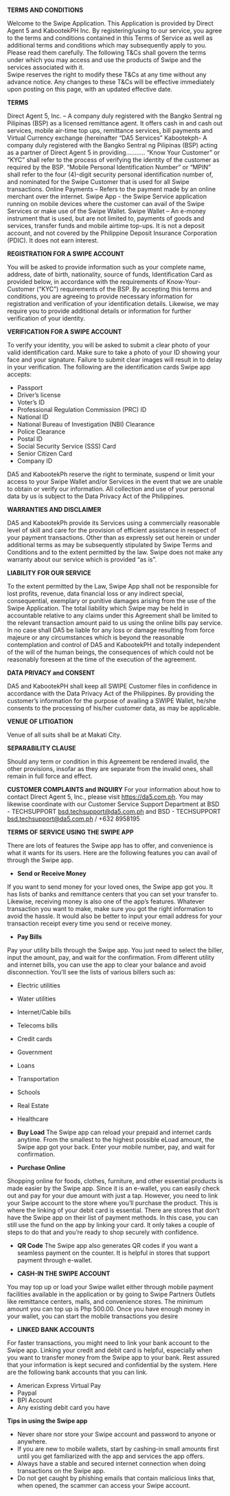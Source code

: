 **TERMS AND CONDITIONS**

Welcome to the Swipe Application. This Application is provided by Direct Agent 5 and KabootekPH Inc. By registering/using to our service, you agree to the terms and conditions contained in this Terms of Service as well as additional terms and conditions which may subsequently apply to you. Please read them carefully. The following T&Cs shall govern the terms under which you may access and use the products of Swipe and the services associated with it.  
Swipe reserves the right to modify these T&Cs at any time without any advance notice. Any changes to these T&Cs will be effective immediately upon posting on this page, with an updated effective date. 

**TERMS**

Direct Agent 5, Inc. – A company duly registered with the Bangko Sentral ng Pilipinas (BSP) as a licensed remittance agent. It offers cash in and cash out services, mobile air-time top ups, remittance services, bill payments and Virtual Currency exchange (hereinafter “DA5 Services”
Kabootekph- A company duly registered with the Bangko Sentral ng Pilipinas (BSP) acting as a partner of Direct Agent 5 in providing………..
“Know Your Customer” or “KYC” shall refer to the process of verifying the identity of the customer as required by the BSP.
“Mobile Personal Identification Number” or “MPIN” shall refer to the four (4)-digit security personal identification number of, and nominated for the Swipe Customer that is used for all Swipe transactions. 
Online Payments – Refers to the payment made by an online merchant over the internet. 
Swipe App - the Swipe Service application running on mobile devices where the customer can avail of the Swipe Services or make use of the Swipe Wallet.
Swipe Wallet – An e-money instrument that is used, but are not limited to, payments of goods and services, transfer funds and mobile airtime top-ups. It is not a deposit account, and not covered by the Philippine Deposit Insurance Corporation (PDIC). It does not earn interest.

**REGISTRATION FOR A SWIPE ACCOUNT**

You will be asked to provide information such as your complete name, address, date of birth, nationality, source of funds, Identification Card as provided below, in accordance with the requirements of Know-Your-Customer (“KYC”) requirements of the BSP. By accepting this terms and conditions, you are agreeing to provide necessary information for registration and verification of your identification details. Likewise, we may require you to provide additional details or information for further verification of your identity.

**VERIFICATION FOR A SWIPE ACCOUNT**

To verify your identity, you will be asked to submit a clear photo of your valid identification card. Make sure to take a photo of your ID showing your face and your signature. Failure to submit clear images will result in to delay in your verification. 
The following are the identification cards Swipe app accepts:

* Passport
* Driver’s license
* Voter’s ID
* Professional Regulation Commission (PRC) ID
* National ID
* National Bureau of Investigation (NBI) Clearance
* Police Clearance
* Postal ID
* Social Security Service (SSS) Card
* Senior Citizen Card
* Company ID


DA5 and KabootekPh reserve the right to terminate, suspend or limit your access to your Swipe Wallet and/or Services in the event that we are unable to obtain or verify our information. All collection and use of your personal data by us is subject to the Data Privacy Act of the Philippines.

**WARRANTIES AND DISCLAIMER** 

DA5 and KabootekPh provide its Services using a commercially reasonable level of skill and care for the provision of efficient assistance in respect of your payment transactions. Other than as expressly set out herein or under additional terms as may be subsequently stipulated by Swipe Terms and Conditions and to the extent permitted by the law. Swipe does not make any warranty about our service which is provided “as is”. 

**LIABILITY FOR OUR SERVICE**

To the extent permitted by the Law, Swipe App shall not be responsible for lost profits, revenue, data financial loss or any indirect special, consequential, exemplary or punitive damages arising from the use of the Swipe Application. The total liability which Swipe may be held in accountable relative to any claims under this Agreement shall be limited to the relevant transaction amount paid to us using the online bills pay service. 
In no case shall DA5 be liable for any loss or damage resulting from force majeure or any circumstances which is beyond the reasonable contemplation and control of DA5 and KabootekPH and totally independent of the will of the human beings, the consequences of which could not be reasonably foreseen at the time of the execution of the agreement.  

**DATA PRIVACY and CONSENT**

DA5 and KabootekPH shall keep all SWIPE Customer files in confidence in accordance with the Data Privacy Act of the Philippines. By providing the customer’s information for the purpose of availing a SWIPE Wallet, he/she consents to the processing of his/her customer data, as may be applicable. 

**VENUE OF LITIGATION**

Venue of all suits shall be at Makati City.

**SEPARABILITY CLAUSE**

Should any term or condition in this Agreement be rendered invalid, the other provisions, insofar as they are separate from the invalid ones, shall remain in full force and effect. 

**CUSTOMER COMPLAINTS and INQUIRY**
For your information about how to contact Direct Agent 5, Inc., please visit https://da5.com.ph. You may likewise coordinate with our Customer Service Support Department at BSD - TECHSUPPORT <bsd.techsupport@da5.com.ph> and BSD - TECHSUPPORT bsd.techsupport@da5.com.ph / +632 8958195

**TERMS OF SERVICE USING THE SWIPE APP**

There are lots of features the Swipe app has to offer, and convenience is what it wants for its users. Here are the following features you can avail of through the Swipe app. 

* **Send or Receive Money**

If you want to send money for your loved ones, the Swipe app got you. It has lists of banks and remittance centers that you can set your transfer to. Likewise, receiving money is also one of the app’s features. Whatever transaction you want to make, make sure you got the right information to avoid the hassle. It would also be better to input your email address for your transaction receipt every time you send or receive money. 

* **Pay Bills**

Pay your utility bills through the Swipe app. You just need to select the biller, input the amount, pay, and wait for the confirmation. From different utility and internet bills, you can use the app to clear your balance and avoid disconnection. You’ll see the lists of various billers such as:

* Electric utilities
* Water utilities
* Internet/Cable bills
* Telecoms bills
* Credit cards
* Government
* Loans
* Transportation
* Schools
* Real Estate
* Healthcare
  
* **Buy Load**
The Swipe app can reload your prepaid and internet cards anytime. From the smallest to the highest possible eLoad amount, the Swipe app got your back. Enter your mobile number, pay, and wait for confirmation. 
  
* **Purchase Online**

Shopping online for foods, clothes, furniture, and other essential products is made easier by the Swipe app. Since it is an e-wallet, you can easily check out and pay for your due amount with just a tap. However, you need to link your Swipe account to the store where you’ll purchase the product. This is where the linking of your debit card is essential. There are stores that don’t have the Swipe app on their list of payment methods. In this case, you can still use the fund on the app by linking your card. It only takes a couple of steps to do that and you’re ready to shop securely with confidence.

* **QR Code**
The Swipe app also generates QR codes if you want a seamless payment on the counter. It is helpful in stores that support payment through e-wallet.
  
* **CASH-IN THE SWIPE ACCOUNT**

You may top up or load your Swipe wallet either through mobile payment facilities available in the application or by going to Swipe Partners Outlets like remittance centers, malls, and convenience stores. The minimum amount you can top up is Php 500.00. Once you have enough money in your wallet, you can start the mobile transactions you desire

* **LINKED BANK ACCOUNTS**

For faster transactions, you might need to link your bank account to the Swipe app. Linking your credit and debit card is helpful, especially when you want to transfer money from the Swipe app to your bank. Rest assured that your information is kept secured and confidential by the system. Here are the following bank accounts that you can link.

* American Express Virtual Pay
* Paypal
* BPI Account
* Any existing debit card you have

  
**Tips in using the Swipe app**

* Never share nor store your Swipe account and password to anyone or anywhere.
* If you are new to mobile wallets, start by cashing-in small amounts first until you get familiarized with the app and services the app offers.
* Always have a stable and secured internet connection when doing transactions on the Swipe app.
* Do not get caught by phishing emails that contain malicious links that, when opened, the scammer can access your Swipe account.